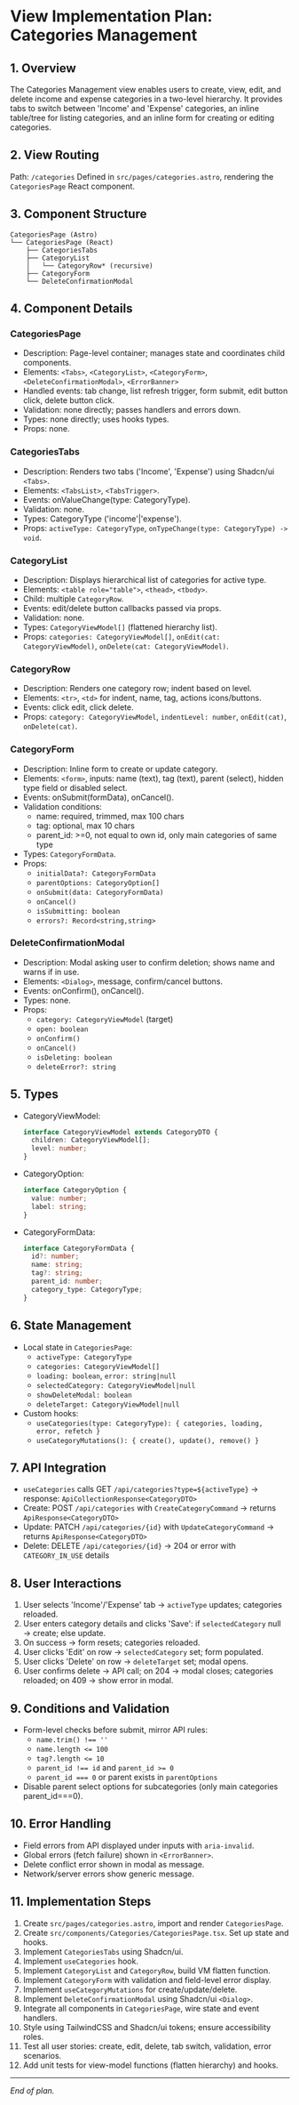 # View Implementation Plan: Categories Management

## 1. Overview

The Categories Management view enables users to create, view, edit, and delete income and expense categories in a two-level hierarchy. It provides tabs to switch between 'Income' and 'Expense' categories, an inline table/tree for listing categories, and an inline form for creating or editing categories.

## 2. View Routing

Path: `/categories`
Defined in `src/pages/categories.astro`, rendering the `CategoriesPage` React component.

## 3. Component Structure

```
CategoriesPage (Astro)
└── CategoriesPage (React)
    ├── CategoriesTabs
    ├── CategoryList
    │   └── CategoryRow* (recursive)
    ├── CategoryForm
    └── DeleteConfirmationModal
```

## 4. Component Details

### CategoriesPage

- Description: Page-level container; manages state and coordinates child components.
- Elements: `<Tabs>`, `<CategoryList>`, `<CategoryForm>`, `<DeleteConfirmationModal>`, `<ErrorBanner>`
- Handled events: tab change, list refresh trigger, form submit, edit button click, delete button click.
- Validation: none directly; passes handlers and errors down.
- Types: none directly; uses hooks types.
- Props: none.

### CategoriesTabs

- Description: Renders two tabs ('Income', 'Expense') using Shadcn/ui `<Tabs>`.
- Elements: `<TabsList>`, `<TabsTrigger>`.
- Events: onValueChange(type: CategoryType).
- Validation: none.
- Types: CategoryType ('income'|'expense').
- Props: `activeType: CategoryType`, `onTypeChange(type: CategoryType) -> void`.

### CategoryList

- Description: Displays hierarchical list of categories for active type.
- Elements: `<table role="table">`, `<thead>`, `<tbody>`.
- Child: multiple `CategoryRow`.
- Events: edit/delete button callbacks passed via props.
- Validation: none.
- Types: `CategoryViewModel[]` (flattened hierarchy list).
- Props: `categories: CategoryViewModel[]`, `onEdit(cat: CategoryViewModel)`, `onDelete(cat: CategoryViewModel)`.

### CategoryRow

- Description: Renders one category row; indent based on level.
- Elements: `<tr>`, `<td>` for indent, name, tag, actions icons/buttons.
- Events: click edit, click delete.
- Props: `category: CategoryViewModel`, `indentLevel: number`, `onEdit(cat)`, `onDelete(cat)`.

### CategoryForm

- Description: Inline form to create or update category.
- Elements: `<form>`, inputs: name (text), tag (text), parent (select), hidden type field or disabled select.
- Events: onSubmit(formData), onCancel().
- Validation conditions:
  - name: required, trimmed, max 100 chars
  - tag: optional, max 10 chars
  - parent_id: >=0, not equal to own id, only main categories of same type
- Types: `CategoryFormData`.
- Props:
  - `initialData?: CategoryFormData`
  - `parentOptions: CategoryOption[]`
  - `onSubmit(data: CategoryFormData)`
  - `onCancel()`
  - `isSubmitting: boolean`
  - `errors?: Record<string,string>`

### DeleteConfirmationModal

- Description: Modal asking user to confirm deletion; shows name and warns if in use.
- Elements: `<Dialog>`, message, confirm/cancel buttons.
- Events: onConfirm(), onCancel().
- Types: none.
- Props:
  - `category: CategoryViewModel` (target)
  - `open: boolean`
  - `onConfirm()`
  - `onCancel()`
  - `isDeleting: boolean`
  - `deleteError?: string`

## 5. Types

- CategoryViewModel:
  ```ts
  interface CategoryViewModel extends CategoryDTO {
    children: CategoryViewModel[];
    level: number;
  }
  ```
- CategoryOption:
  ```ts
  interface CategoryOption {
    value: number;
    label: string;
  }
  ```
- CategoryFormData:
  ```ts
  interface CategoryFormData {
    id?: number;
    name: string;
    tag?: string;
    parent_id: number;
    category_type: CategoryType;
  }
  ```

## 6. State Management

- Local state in `CategoriesPage`:
  - `activeType: CategoryType`
  - `categories: CategoryViewModel[]`
  - `loading: boolean`, `error: string|null`
  - `selectedCategory: CategoryViewModel|null`
  - `showDeleteModal: boolean`
  - `deleteTarget: CategoryViewModel|null`
- Custom hooks:
  - `useCategories(type: CategoryType): { categories, loading, error, refetch }`
  - `useCategoryMutations(): { create(), update(), remove() }`

## 7. API Integration

- `useCategories` calls GET `/api/categories?type=${activeType}` → response: `ApiCollectionResponse<CategoryDTO>`
- Create: POST `/api/categories` with `CreateCategoryCommand` → returns `ApiResponse<CategoryDTO>`
- Update: PATCH `/api/categories/{id}` with `UpdateCategoryCommand` → returns `ApiResponse<CategoryDTO>`
- Delete: DELETE `/api/categories/{id}` → 204 or error with `CATEGORY_IN_USE` details

## 8. User Interactions

1. User selects 'Income'/'Expense' tab → `activeType` updates; categories reloaded.
2. User enters category details and clicks 'Save': if `selectedCategory` null → create; else update.
3. On success → form resets; categories reloaded.
4. User clicks 'Edit' on row → `selectedCategory` set; form populated.
5. User clicks 'Delete' on row → `deleteTarget` set; modal opens.
6. User confirms delete → API call; on 204 → modal closes; categories reloaded; on 409 → show error in modal.

## 9. Conditions and Validation

- Form-level checks before submit, mirror API rules:
  - `name.trim() !== ''`
  - `name.length <= 100`
  - `tag?.length <= 10`
  - `parent_id !== id` and `parent_id >= 0`
  - `parent_id === 0` or parent exists in `parentOptions`
- Disable parent select options for subcategories (only main categories parent_id===0).

## 10. Error Handling

- Field errors from API displayed under inputs with `aria-invalid`.
- Global errors (fetch failure) shown in `<ErrorBanner>`.
- Delete conflict error shown in modal as message.
- Network/server errors show generic message.

## 11. Implementation Steps

1. Create `src/pages/categories.astro`, import and render `CategoriesPage`.
2. Create `src/components/Categories/CategoriesPage.tsx`. Set up state and hooks.
3. Implement `CategoriesTabs` using Shadcn/ui.
4. Implement `useCategories` hook.
5. Implement `CategoryList` and `CategoryRow`, build VM flatten function.
6. Implement `CategoryForm` with validation and field-level error display.
7. Implement `useCategoryMutations` for create/update/delete.
8. Implement `DeleteConfirmationModal` using Shadcn/ui `<Dialog>`.
9. Integrate all components in `CategoriesPage`, wire state and event handlers.
10. Style using TailwindCSS and Shadcn/ui tokens; ensure accessibility roles.
11. Test all user stories: create, edit, delete, tab switch, validation, error scenarios.
12. Add unit tests for view-model functions (flatten hierarchy) and hooks.

---

_End of plan._
